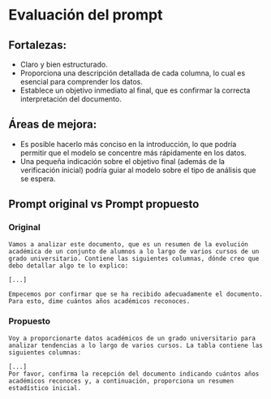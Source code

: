 # Evaluación del prompt

## Fortalezas:

- Claro y bien estructurado.
- Proporciona una descripción detallada de cada columna, lo cual es esencial para comprender los datos.
- Establece un objetivo inmediato al final, que es confirmar la correcta interpretación del documento.

## Áreas de mejora:

- Es posible hacerlo más conciso en la introducción, lo que podría permitir que el modelo se concentre más rápidamente en los datos.
- Una pequeña indicación sobre el objetivo final (además de la verificación inicial) podría guiar al modelo sobre el tipo de análisis que se espera.

## Prompt original vs Prompt propuesto

### Original

```
Vamos a analizar este documento, que es un resumen de la evolución académica de un conjunto de alumnos a lo largo de varios cursos de un grado universitario. Contiene las siguientes columnas, dónde creo que debo detallar algo te lo explico:

[...]

Empecemos por confirmar que se ha recibido adecuadamente el documento. Para esto, dime cuántos años académicos reconoces.
```

### Propuesto
```
Voy a proporcionarte datos académicos de un grado universitario para analizar tendencias a lo largo de varios cursos. La tabla contiene las siguientes columnas:

[...]
Por favor, confirma la recepción del documento indicando cuántos años académicos reconoces y, a continuación, proporciona un resumen estadístico inicial.
```
